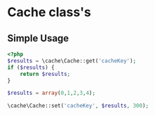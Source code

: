 Cache class's
=========

Simple Usage
--------------

```php
<?php
$results = \cache\Cache::get('cacheKey');
if ($results) {
	return $results;
}

$results = array(0,1,2,3,4);

\cache\Cache::set('cacheKey', $results, 300);
```